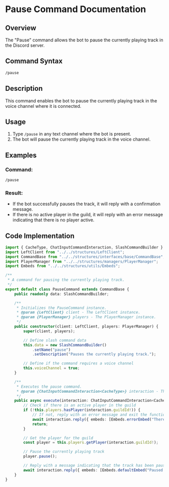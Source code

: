 # Pause Command Documentation

## Overview

The "Pause" command allows the bot to pause the currently playing track in the Discord server.

## Command Syntax

```bash
/pause
````

## Description

This command enables the bot to pause the currently playing track in the voice channel where it is connected.

## Usage

1. Type `/pause` in any text channel where the bot is present.
2. The bot will pause the currently playing track in the voice channel.

## Examples

### Command:

```bash
/pause
```

### Result:

- If the bot successfully pauses the track, it will reply with a confirmation message.
- If there is no active player in the guild, it will reply with an error message indicating that there is no player active.

## Code Implementation

```typescript
import { CacheType, ChatInputCommandInteraction, SlashCommandBuilder } from "discord.js";
import LeftClient from "../../structures/LeftClient";
import CommandBase from "../../structures/interfaces/base/CommandBase";
import PlayerManager from "../../structures/managers/PlayerManager";
import Embeds from "../../structures/utils/Embeds";

/**
 * A command for pausing the currently playing track.
 */
export default class PauseCommand extends CommandBase {
    public readonly data: SlashCommandBuilder;

    /**
     * Initializes the PauseCommand instance.
     * @param {LeftClient} client - The LeftClient instance.
     * @param {PlayerManager} players - The PlayerManager instance.
     */
    public constructor(client: LeftClient, players: PlayerManager) {
        super(client, players);

        // Define slash command data
        this.data = new SlashCommandBuilder()
            .setName("pause")
            .setDescription("Pauses the currently playing track.");

        // Define if the command requires a voice channel
        this.voiceChannel = true;
    }

    /**
     * Executes the pause command.
     * @param {ChatInputCommandInteraction<CacheType>} interaction - The interaction object.
     */
    public async execute(interaction: ChatInputCommandInteraction<CacheType>): Promise<void> {
        // Check if there is an active player in the guild
        if (!this.players.hasPlayer(interaction.guildId!)) {
            // If not, reply with an error message and exit the function
            await interaction.reply({ embeds: [Embeds.errorEmbed("There is no player anyway.")] });
            return;
        }

        // Get the player for the guild
        const player = this.players.getPlayer(interaction.guildId!);

        // Pause the currently playing track
        player.pause();

        // Reply with a message indicating that the track has been paused
        await interaction.reply({ embeds: [Embeds.defaultEmbed("Paused.")] });
    }
}
